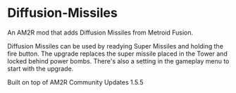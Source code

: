 # Diffusion-Missiles
An AM2R mod that adds Diffusion Missiles from Metroid Fusion.

Diffusion Missiles can be used by readying Super Missiles and holding the fire button.
The upgrade replaces the super missile placed in the Tower and locked behind power bombs.
There's also a setting in the gameplay menu to start with the upgrade.

Built on top of AM2R Community Updates 1.5.5

